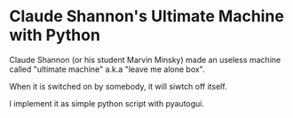 # Claude Shannon's Ultimate Machine with Python

Claude Shannon (or his student Marvin Minsky) made an useless machine 
called "ultimate machine" a.k.a "leave me alone box".

When it is switched on by somebody, it will siwtch off itself.

I implement it as simple python script with pyautogui.
